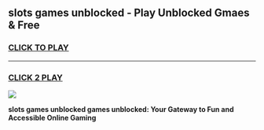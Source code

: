 
## slots games unblocked - Play Unblocked Gmaes & Free
<h3>
<a href="https://news.freeplayer.one?title=slots_games_unblocked&ref=23F">CLICK TO PLAY</a></h3>
<hr>

<h3>
<a href="https://news.freeplayer.one?title=slots_games_unblocked&ref=23F">CLICK 2 PLAY</a>
  
</h3>

<a href="https://news.freeplayer.one?title=slots_games_unblocked&ref=23F/"><img src="https://clearcache.store/games.png"></a>


**slots games unblocked games unblocked: Your Gateway to Fun and Accessible Online Gaming**
